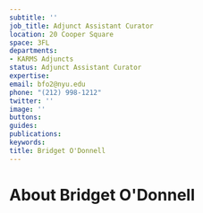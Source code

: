 ```yaml
---
subtitle: ''
job_title: Adjunct Assistant Curator
location: 20 Cooper Square
space: 3FL
departments:
- KARMS Adjuncts
status: Adjunct Assistant Curator
expertise: 
email: bfo2@nyu.edu
phone: "(212) 998-1212"
twitter: ''
image: ''
buttons: 
guides: 
publications: 
keywords: 
title: Bridget O'Donnell
---
```


# About Bridget O'Donnell